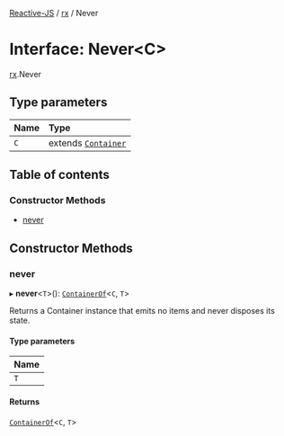 [Reactive-JS](../README.md) / [rx](../modules/rx.md) / Never

# Interface: Never<C\>

[rx](../modules/rx.md).Never

## Type parameters

| Name | Type |
| :------ | :------ |
| `C` | extends [`Container`](containers.Container.md) |

## Table of contents

### Constructor Methods

- [never](rx.Never.md#never)

## Constructor Methods

### never

▸ **never**<`T`\>(): [`ContainerOf`](../modules/containers.md#containerof)<`C`, `T`\>

Returns a Container instance that emits no items and never disposes its state.

#### Type parameters

| Name |
| :------ |
| `T` |

#### Returns

[`ContainerOf`](../modules/containers.md#containerof)<`C`, `T`\>
